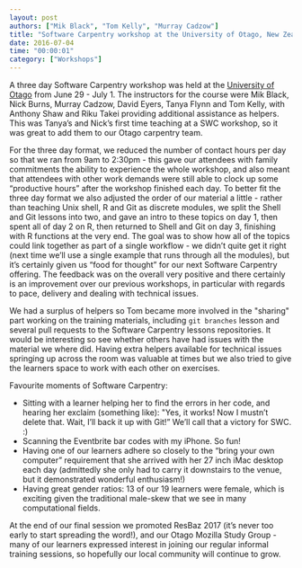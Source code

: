 ```yaml
---
layout: post
authors: ["Mik Black", "Tom Kelly", "Murray Cadzow"]
title: "Software Carpentry workshop at the University of Otago, New Zealand"
date: 2016-07-04
time: "00:00:01"
category: ["Workshops"]
---
```


A three day Software Carpentry workshop was held at the [University of Otago](http://www.otago.ac.nz/)
from June 29 - July 1.  The instructors for the course were Mik Black, Nick Burns,
Murray Cadzow, David Eyers, Tanya Flynn and Tom Kelly, with Anthony Shaw and Riku Takei
 providing additional assistance as helpers.  This was Tanya’s and Nick’s first time
 teaching at a SWC workshop, so it was great to add them to our Otago carpentry team.

For the three day format, we reduced the number of contact hours per day so that we ran from
9am to 2:30pm - this gave our attendees with family commitments the ability to experience
the whole workshop, and also meant that attendees with other work demands were still able
to clock up some “productive hours” after the workshop finished each day.  To better fit
the three day format we also adjusted the order of our material a little - rather than
teaching Unix shell, R and Git as discrete modules, we split the Shell and Git lessons into
two, and gave an intro to these topics on day 1, then spent all of day 2 on R, then returned to Shell and Git on day 3, finishing with R functions at the very end.  The goal was to show
how all of the topics could link together as part of a single workflow - we didn’t quite get it right (next time we’ll use a single example that runs through all the modules), but it’s
certainly given us “food for thought” for our next Software Carpentry offering. The feedback
was on the overall very positive and there certainly is an improvement over our previous
workshops, in particular with regards to pace, delivery and dealing with technical issues.

We had a surplus of helpers so Tom became more involved in the "sharing" part working on the
training materials, including `git branches` lesson and several pull requests to the Software Carpentry lessons
repositories. It would be interesting so see whether others have had issues with the
material we where did. Having extra helpers available for technical issues springing up across
the room was valuable at times but we also tried to give the learners space to work with each other on exercises.

Favourite moments of Software Carpentry:

 * Sitting with a learner helping her to find the errors in her code, and hearing her
exclaim (something like): "Yes, it works!  Now I mustn’t delete that.  Wait, I’ll back it
up with Git!”  We’ll call that a victory for SWC.  :)
 * Scanning the Eventbrite bar codes with my iPhone.  So fun!
 * Having one of our learners adhere so closely to the “bring your own computer” requirement
that she arrived with her 27 inch iMac desktop each day (admittedly she only had to carry
it downstairs to the venue, but it demonstrated wonderful enthusiasm!)
 * Having great gender ratios: 13 of our 19 learners were female, which is exciting given
 the traditional male-skew that we see in many computational fields.

At the end of our final session we promoted ResBaz 2017 (it’s never too early to start
spreading the word!), and our Otago Mozilla Study Group - many of our learners expressed
interest in joining our regular informal training sessions, so hopefully our local community
will continue to grow.  
